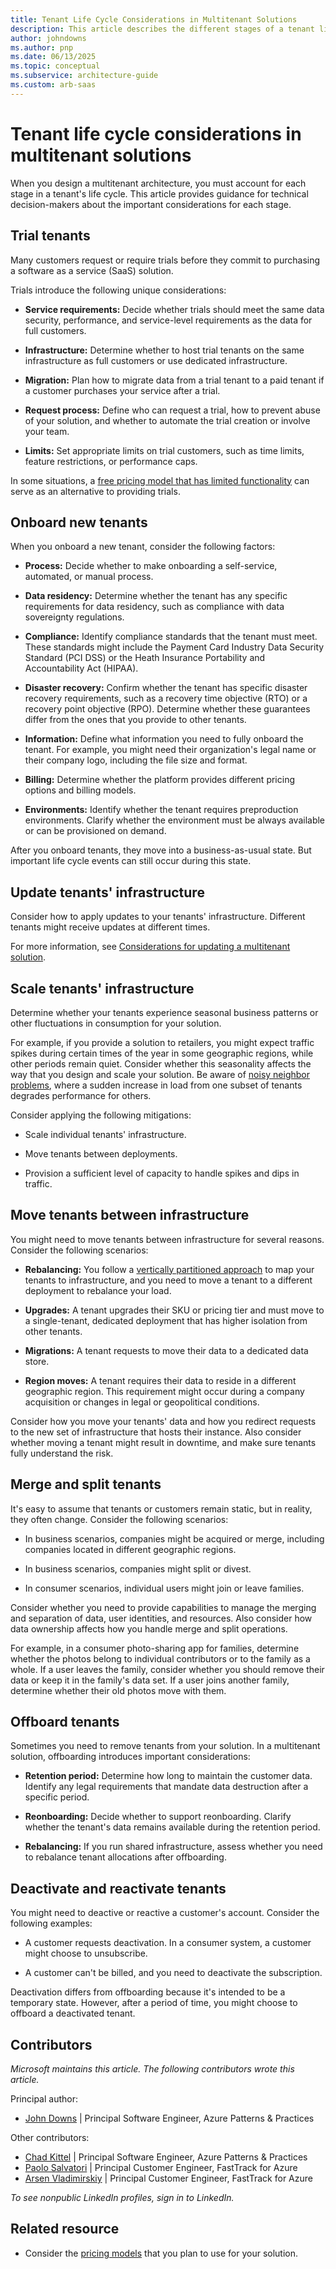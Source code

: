 ```yaml
---
title: Tenant Life Cycle Considerations in Multitenant Solutions
description: This article describes the different stages of a tenant life cycle and considerations for each stage, such as scaling and updates.
author: johndowns
ms.author: pnp
ms.date: 06/13/2025
ms.topic: conceptual
ms.subservice: architecture-guide
ms.custom: arb-saas
---
```


# Tenant life cycle considerations in multitenant solutions

When you design a multitenant architecture, you must account for each stage in a tenant's life cycle. This article provides guidance for technical decision-makers about the important considerations for each stage.

## Trial tenants

Many customers request or require trials before they commit to purchasing a software as a service (SaaS) solution.

Trials introduce the following unique considerations:

- **Service requirements:** Decide whether trials should meet the same data security, performance, and service-level requirements as the data for full customers.

- **Infrastructure:** Determine whether to host trial tenants on the same infrastructure as full customers or use dedicated infrastructure.
- **Migration:** Plan how to migrate data from a trial tenant to a paid tenant if a customer purchases your service after a trial.
- **Request process:** Define who can request a trial, how to prevent abuse of your solution, and whether to automate the trial creation or involve your team.
- **Limits:** Set appropriate limits on trial customers, such as time limits, feature restrictions, or performance caps.

In some situations, a [free pricing model that has limited functionality](pricing-models.md#freemium-pricing) can serve as an alternative to providing trials.

## Onboard new tenants

When you onboard a new tenant, consider the following factors:

- **Process:** Decide whether to make onboarding a self-service, automated, or manual process.

- **Data residency:** Determine whether the tenant has any specific requirements for data residency, such as compliance with data sovereignty regulations.
- **Compliance:** Identify compliance standards that the tenant must meet. These standards might include the Payment Card Industry Data Security Standard (PCI DSS) or the Heath Insurance Portability and Accountability Act (HIPAA).
- **Disaster recovery:** Confirm whether the tenant has specific disaster recovery requirements, such as a recovery time objective (RTO) or a recovery point objective (RPO). Determine whether these guarantees differ from the ones that you provide to other tenants.
- **Information:** Define what information you need to fully onboard the tenant. For example, you might need their organization's legal name or their company logo, including the file size and format.
- **Billing:** Determine whether the platform provides different pricing options and billing models.
- **Environments:** Identify whether the tenant requires preproduction environments. Clarify whether the environment must be always available or can be provisioned on demand.

After you onboard tenants, they move into a business-as-usual state. But important life cycle events can still occur during this state.

## Update tenants' infrastructure

Consider how to apply updates to your tenants' infrastructure. Different tenants might receive updates at different times.

For more information, see [Considerations for updating a multitenant solution](updates.md).

## Scale tenants' infrastructure

Determine whether your tenants experience seasonal business patterns or other fluctuations in consumption for your solution.

For example, if you provide a solution to retailers, you might expect traffic spikes during certain times of the year in some geographic regions, while other periods remain quiet. Consider whether this seasonality affects the way that you design and scale your solution. Be aware of [noisy neighbor problems](../../../antipatterns/noisy-neighbor/noisy-neighbor.yml), where a sudden increase in load from one subset of tenants degrades performance for others.

Consider applying the following mitigations:

- Scale individual tenants' infrastructure.

- Move tenants between deployments.
- Provision a sufficient level of capacity to handle spikes and dips in traffic.

## Move tenants between infrastructure

You might need to move tenants between infrastructure for several reasons. Consider the following scenarios:

- **Rebalancing:** You follow a [vertically partitioned approach](tenancy-models.md#vertically-partitioned-deployments) to map your tenants to infrastructure, and you need to move a tenant to a different deployment to rebalance your load.

- **Upgrades:** A tenant upgrades their SKU or pricing tier and must move to a single-tenant, dedicated deployment that has higher isolation from other tenants.
- **Migrations:** A tenant requests to move their data to a dedicated data store.
- **Region moves:** A tenant requires their data to reside in a different geographic region. This requirement might occur during a company acquisition or changes in legal or geopolitical conditions.

Consider how you move your tenants' data and how you redirect requests to the new set of infrastructure that hosts their instance. Also consider whether moving a tenant might result in downtime, and make sure tenants fully understand the risk.

## Merge and split tenants

It's easy to assume that tenants or customers remain static, but in reality, they often change. Consider the following scenarios:

- In business scenarios, companies might be acquired or merge, including companies located in different geographic regions.

- In business scenarios, companies might split or divest.
- In consumer scenarios, individual users might join or leave families.

Consider whether you need to provide capabilities to manage the merging and separation of data, user identities, and resources. Also consider how data ownership affects how you handle merge and split operations.

For example, in a consumer photo-sharing app for families, determine whether the photos belong to individual contributors or to the family as a whole. If a user leaves the family, consider whether you should remove their data or keep it in the family's data set. If a user joins another family, determine whether their old photos move with them.

## Offboard tenants

Sometimes you need to remove tenants from your solution. In a multitenant solution, offboarding introduces important considerations:

- **Retention period:** Determine how long to maintain the customer data. Identify any legal requirements that mandate data destruction after a specific period.

- **Reonboarding:** Decide whether to support reonboarding. Clarify whether the tenant's data remains available during the retention period.
- **Rebalancing:** If you run shared infrastructure, assess whether you need to rebalance tenant allocations after offboarding.

## Deactivate and reactivate tenants

You might need to deactive or reactive a customer's account. Consider the following examples:

- A customer requests deactivation. In a consumer system, a customer might choose to unsubscribe.

- A customer can't be billed, and you need to deactivate the subscription.

Deactivation differs from offboarding because it's intended to be a temporary state. However, after a period of time, you might choose to offboard a deactivated tenant.

## Contributors

*Microsoft maintains this article. The following contributors wrote this article.*

Principal author:

- [John Downs](https://linkedin.com/in/john-downs/) | Principal Software Engineer, Azure Patterns & Practices

Other contributors:

- [Chad Kittel](https://www.linkedin.com/in/chadkittel/) | Principal Software Engineer, Azure Patterns & Practices
- [Paolo Salvatori](https://linkedin.com/in/paolo-salvatori/) | Principal Customer Engineer, FastTrack for Azure
- [Arsen Vladimirskiy](https://linkedin.com/in/arsenv/) | Principal Customer Engineer, FastTrack for Azure

*To see nonpublic LinkedIn profiles, sign in to LinkedIn.*

## Related resource

- Consider the [pricing models](pricing-models.md) that you plan to use for your solution.
